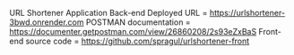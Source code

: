 
URL Shortener Application Back-end Deployed URL = https://urlshortener-3bwd.onrender.com     POSTMAN documentation = https://documenter.getpostman.com/view/26860208/2s93eZxBaS 
Front-end source code = https://github.com/spragul/urlshortener-front
